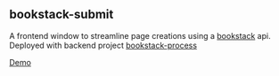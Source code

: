 ## bookstack-submit
A frontend window to streamline page creations using a [bookstack](https://github.com/BookStackApp/BookStack) api. Deployed with backend project [bookstack-process](https://github.com/yaochu21/bookstack-process)

<a href="https://effulgent-swan-b11fbe.netlify.app" target="_blank">Demo</a>
